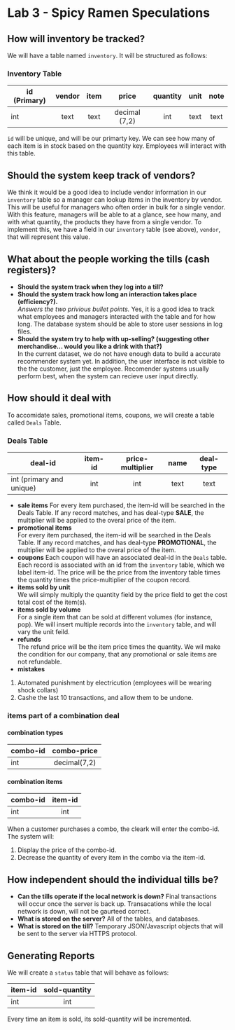 # Lab 3 - Spicy Ramen Speculations
## How will inventory be tracked?  
We will have a table named `inventory`. It will be structured as follows:
### Inventory Table  

|id (Primary)| vendor | item| price | quantity | unit |note|
|------------|:------:|:---:|:-----:|:--------:|:---:|:---:|
| int        | text   |text |decimal (7,2)| int | text | text|

`id` will be unique, and will be our primarty key. We can see how many of each item is in stock based on the quantity key. Employees will interact with this table.
## Should the system keep track of vendors?
We think it would be a good idea to include vendor information in our `inventory` table so a manager can lookup items in the inventory by vendor. This will be useful for managers who often order in bulk for a single vendor. With this feature, managers will be able to at a glance, see how many, and with what quantity, the products they have from a single vendor. To implement this, we have a field in our `inventory` table (see above), `vendor`, that will represent this value.
## What about the people working the tills (cash registers)?
  * **Should the system track when they log into a till?**  
  * **Should the system track how long an interaction takes place (efficiency?).**   
  _Answers the two privious bullet points._ Yes, it is a good idea to track what employees and managers interacted with the table and for how long. The database system should be able to store user sessions in log files.
  *  **Should the system try to help with up-selling? (suggesting other merchandise... would you like a drink with that?)**   
  In the current dataset, we do not have enough data to build a accurate recommender system yet. In addition, the user interface is not visible to the the customer, just the employee. Recomender systems usually perform best, when the system can recieve user input directly.

## How should it deal with
  To accomidate sales, promotional items, coupons, we will create a table called
  `Deals` Table.   
  ### Deals Table  
  | deal-id | item-id | price-multiplier | name | deal-type |
  |---------|:-------:|:----------------:|:----:|:----:|
  |int (primary and unique)| int | int | text | text |
  * **sale items**
  For every item purchased, the item-id will be searched in the Deals Table. If any record matches, and has deal-type **SALE**, the multiplier will be applied to the overal price of the item.   
  * **promotional items**  
  For every item purchased, the item-id will be searched in the Deals Table. If any record matches, and has deal-type **PROMOTIONAL**, the multiplier will be applied to the overal price of the item.
  * **coupons**
  Each coupon will have an associated deal-id in the `Deals` table. Each record is associated with an id from the `inventory` table, which we label item-id. The price will be the price from the inventory table times the quantity times the price-multiplier of the coupon record.
  * **items sold by unit**  
  We will simply multiply the quantity field by the price field to get the cost total cost of the item(s).
  * **items sold by volume**  
  For a single item that can be sold at different volumes (for instance, pop). We will insert multiple records into the `inventory` table, and will vary the unit feild.  
  * **refunds**  
  The refund price will be the item price times the quantity. We wil make the condition for our company, that any promotional or sale items are not refundable.
  * **mistakes**  
  1) Automated punishment by electricution (employees will be wearing shock collars)  
  2) Cashe the last 10 transactions, and allow them to be undone.

### items part of a combination deal  
#### combination types  

  | combo-id | combo-price |
  |----------|:-----------:|
  | int      | decimal(7,2)|

#### combination items  
  | combo-id | item-id |
  |----------|:-------:|
  | int      | int     |

When a customer purchases a combo, the cleark will enter the combo-id.
The system will:  
  1) Display the price of the combo-id.  
  2) Decrease the quantity of every item in the combo via the item-id.

## How independent should the individual tills be?  
  * **Can the tills operate if the local network is down?**
  Final transactions will occur once the server is back up. Transacations while the local network is down, will not be gaurteed correct.  
  * **What is stored on the server?**
  All of the tables, and databases.  
  * **What is stored on the till?**
  Temporary JSON/Javascript objects that will be sent to the server via HTTPS protocol.

## Generating Reports  
We will create a `status` table that will behave as follows:  

|item-id | sold-quantity|
|--------|:------------:|
| int    | int          |

Every time an item is sold, its sold-quantity will be incremented. 
